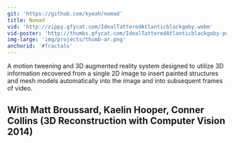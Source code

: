 ```yaml
---
git: 'https://github.com/kyeah/nomad'
title: Nomad
vid: 'http://zippy.gfycat.com/IdealTatteredAtlanticblackgoby.webm'
vid-poster: 'http://thumbs.gfycat.com/IdealTatteredAtlanticblackgoby-poster.jpg'
img-large: 'img/projects/thumb-ar.png'
anchorid: '#fractals'
---
```


A motion tweening and 3D augmented reality system designed to utilize 3D information recovered from a single 2D image to insert painted structures and mesh models automatically into the image and into subsequent frames of video.


<p-dark>With Matt Broussard, Kaelin Hooper, Conner Collins (3D Reconstruction with Computer Vision 2014)</p-dark>
---